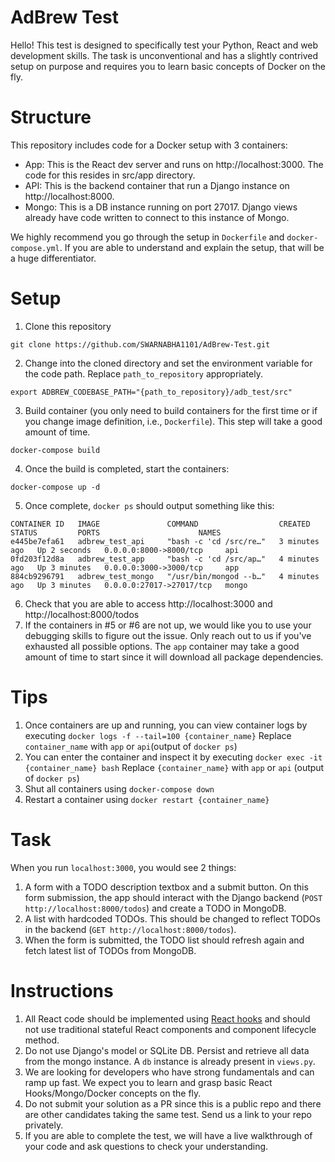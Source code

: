 # AdBrew Test

Hello! This test is designed to specifically test your Python, React and web development skills. The task is unconventional and has a slightly contrived setup on purpose and requires you to learn basic concepts of Docker on the fly. 


# Structure

This repository includes code for a Docker setup with 3 containers:
* App: This is the React dev server and runs on http://localhost:3000. The code for this resides in src/app directory.
* API: This is the backend container that run a Django instance on http://localhost:8000. 
* Mongo: This is a DB instance running on port 27017. Django views already have code written to connect to this instance of Mongo.

We highly recommend you go through the setup in `Dockerfile` and `docker-compose.yml`. If you are able to understand and explain the setup, that will be a huge differentiator.

# Setup
1. Clone this repository
```
git clone https://github.com/SWARNABHA1101/AdBrew-Test.git
```
2. Change into the cloned directory and set the environment variable for the code path. Replace `path_to_repository` appropriately.
```
export ADBREW_CODEBASE_PATH="{path_to_repository}/adb_test/src"
```
3. Build container (you only need to build containers for the first time or if you change image definition, i.e., `Dockerfile`). This step will take a good amount of time.
```
docker-compose build
```
4. Once the build is completed, start the containers:
```
docker-compose up -d
```
5. Once complete, `docker ps` should output something like this:
```
CONTAINER ID   IMAGE               COMMAND                  CREATED         STATUS         PORTS                      NAMES
e445be7efa61   adbrew_test_api     "bash -c 'cd /src/re…"   3 minutes ago   Up 2 seconds   0.0.0.0:8000->8000/tcp     api
0fd203f12d8a   adbrew_test_app     "bash -c 'cd /src/ap…"   4 minutes ago   Up 3 minutes   0.0.0.0:3000->3000/tcp     app
884cb9296791   adbrew_test_mongo   "/usr/bin/mongod --b…"   4 minutes ago   Up 3 minutes   0.0.0.0:27017->27017/tcp   mongo
```
6. Check that you are able to access http://localhost:3000 and http://localhost:8000/todos
7. If the containers in #5 or #6 are not up, we would like you to use your debugging skills to figure out the issue. Only reach out to us if you've exhausted all possible options. The `app` container may take a good amount of time to start since it will download all package dependencies.

# Tips
1. Once containers are up and running, you can view container logs by executing `docker logs -f --tail=100 {container_name}` Replace `container_name` with `app` or `api`(output of `docker ps`)
2. You can enter the container and inspect it by executing `docker exec -it {container_name} bash` Replace `{container_name}` with `app` or `api` (output of `docker ps`)
3. Shut all containers using `docker-compose down`
4. Restart a container using `docker restart {container_name}`


# Task

When you run `localhost:3000`, you would see 2 things:
1. A form with a TODO description textbox and a submit button. On this form submission, the app should interact with the Django backend (`POST http://localhost:8000/todos`) and create a TODO in MongoDB.
2. A list with hardcoded TODOs. This should be changed to reflect TODOs in the backend (`GET http://localhost:8000/todos`). 
3. When the form is submitted, the TODO list should refresh again and fetch latest list of TODOs from MongoDB.

# Instructions
1. All React code should be implemented using [React hooks](https://reactjs.org/docs/hooks-intro.html) and should not use traditional stateful React components and component lifecycle method.
2. Do not use Django's model or SQLite DB. Persist and retrieve all data from the mongo instance. A `db` instance is already present in `views.py`. 
3. We are looking for developers who have strong fundamentals and can ramp up fast. We expect you to learn and grasp basic React Hooks/Mongo/Docker concepts on the fly.
4. Do not submit your solution as a PR since this is a public repo and there are other candidates taking the same test. Send us a link to your repo privately.
5. If you are able to complete the test, we will have a live walkthrough of your code and ask questions to check your understanding.
